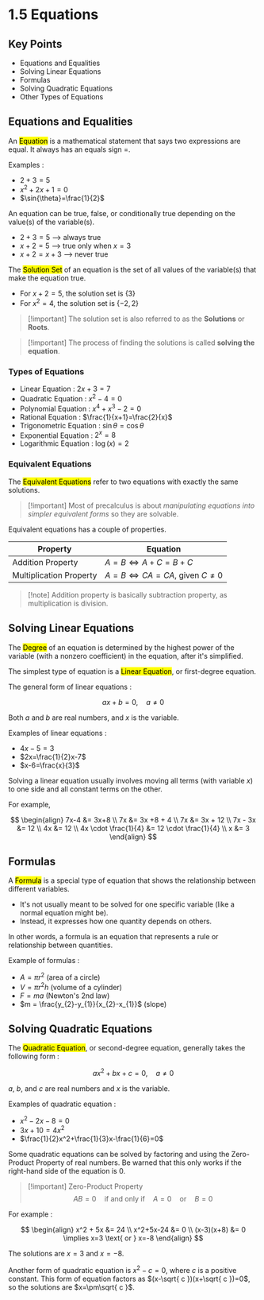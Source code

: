 # 1.5 Equations

## Key Points

- Equations and Equalities
- Solving Linear Equations
- Formulas
- Solving Quadratic Equations
- Other Types of Equations

## Equations and Equalities

An <mark class="hltr-trippy">Equation</mark> is a mathematical statement that says two expressions are equal. It always has an equals sign $=$.

Examples :
- $2+3=5$
- $x^2+2x+1=0$
- $\sin{\theta}=\frac{1}{2}$

An equation can be true, false, or conditionally true depending on the value(s) of the variable(s).
- $2+3=5$ --> always true
- $x+2 = 5$ --> true only when $x = 3$
- $x+2 = x+3$ --> never true

The <mark class="hltr-trippy">Solution Set</mark> of an equation is the set of all values of the variable(s) that make the equation true.
- For $x+2 =5$, the solution set is $\{ 3 \}$
- For $x^2=4$, the solution set is $\{ -2, 2 \}$

> [!important] The solution set is also referred to as the **Solutions** or **Roots**.

> [!important] The process of finding the solutions is called **solving the equation**.


### Types of Equations

- Linear Equation : $2x+3=7$
- Quadratic Equation : $x^2-4=0$
- Polynomial Equation : $x^4+x^3-2=0$
- Rational Equation : $\frac{1}{x+1}=\frac{2}{x}$
- Trigonometric Equation : $\sin{\theta}=\cos{\theta}$
- Exponential Equation : $2^x=8$
- Logarithmic Equation : $\log(x)=2$


### Equivalent Equations

The <mark class="hltr-trippy">Equivalent Equations</mark> refer to two equations with exactly the same solutions.

> [!important] Most of precalculus is about *manipulating equations into simpler equivalent forms* so they are solvable.

Equivalent equations has a couple of properties.

| Property                | Equation                           |
| ----------------------- | ---------------------------------- |
| Addition Property       | $A=B \iff A+C=B+C$                 |
| Multiplication Property | $A=B \iff CA=CA$, given $C \neq 0$ |

> [!note] Addition property is basically subtraction property, as multiplication is division.


## Solving Linear Equations

The <mark class="hltr-trippy">Degree</mark> of an equation is determined by the highest power of the variable (with a nonzero coefficient) in the equation, after it's simplified.

The simplest type of equation is a <mark class="hltr-trippy">Linear Equation</mark>, or first-degree equation.

The general form of linear equations :

$$
ax + b = 0, \quad a \neq 0
$$

Both $a$ and $b$ are real numbers, and $x$ is the variable.

Examples of linear equations :
- $4x-5=3$
- $2x=\frac{1}{2}x-7$
- $x-6=\frac{x}{3}$

Solving a linear equation usually involves moving all terms (with variable $x$) to one side and all constant terms on the other.

For example,

$$
\begin{align}
  7x-4 &= 3x+8 \\
  7x &= 3x +8 + 4 \\
  7x &= 3x + 12 \\
  7x - 3x &= 12 \\
  4x &= 12 \\
  4x \cdot \frac{1}{4} &= 12 \cdot \frac{1}{4} \\
  x &= 3
\end{align}
$$


## Formulas

A <mark class="hltr-trippy">Formula</mark> is a special type of equation that shows the relationship between different variables.
- It's not usually meant to be solved for one specific variable (like a normal equation might be).
- Instead, it expresses how one quantity depends on others.

In other words, a formula is an equation that represents a rule or relationship between quantities.

Example of formulas :
- $A = \pi r^2$ (area of a circle)
- $V = \pi r^2h$ (volume of a cylinder)
- $F = ma$ (Newton's 2nd law)
- $m = \frac{y_{2}-y_{1}}{x_{2}-x_{1}}$ (slope)


## Solving Quadratic Equations

The <mark class="hltr-trippy">Quadratic Equation</mark>, or second-degree equation, generally takes the following form :

$$
ax^2 + bx + c = 0, \quad a \neq 0
$$

$a$, $b$, and $c$ are real numbers and $x$ is the variable.

Examples of quadratic equation :
- $x^2-2x-8=0$
- $3x+10=4x^2$
- $\frac{1}{2}x^2+\frac{1}{3}x-\frac{1}{6}=0$


Some quadratic equations can be solved by factoring and using the Zero-Product Property of real numbers. Be warned that this only works if the right-hand side of the equation is $0$.

> [!important] Zero-Product Property
> $$AB=0 \quad \text{if and only if} \quad A=0 \quad \text{or} \quad B=0$$

For example :

$$
\begin{align}
  x^2 + 5x &= 24 \\
  x^2+5x-24 &= 0 \\
  (x-3)(x+8) &= 0 \implies x=3 \text{ or } x=-8
\end{align}
$$

The solutions are $x = 3$ and $x = -8$.


Another form of quadratic equation is $x^2-c=0$, where $c$ is a positive constant. This form of equation factors as $(x-\sqrt{ c })(x+\sqrt{ c })=0$, so the solutions are $x=\pm\sqrt{ c }$.

